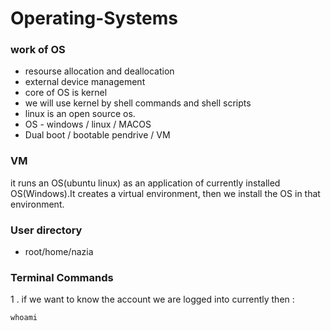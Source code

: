 # Operating-Systems

### work of OS
- resourse allocation and deallocation 
- external device management
- core of OS is kernel
- we will use kernel by shell commands and shell scripts
- linux is an open source os.
- OS - windows / linux / MACOS
- Dual boot / bootable pendrive / VM 
### VM 
it runs an OS(ubuntu linux) as an application of currently installed OS(Windows).It creates a virtual environment, then we install the OS in that environment.
### User directory
- root/home/nazia
### Terminal Commands

1 . if we want to know the account we are logged into currently then :
```console 
whoami
```


